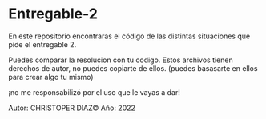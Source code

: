 # Entregable-2
En este repositorio encontraras el código de las distintas situaciones que pide el entregable 2.


Puedes comparar  la resolucion con tu codigo. 
Estos archivos tienen derechos de autor, no puedes copiarte de ellos.
(puedes basasarte en ellos para crear algo tu mismo)

¡no me responsabilizó por el uso que le vayas a dar!

Autor: CHRISTOPER DIAZ©   Año: 2022

